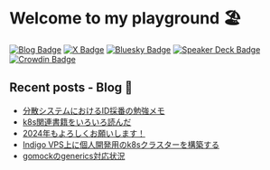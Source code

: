 # Welcome to my playground 🏖

[![Blog Badge](https://img.shields.io/badge/-Blog-blue?style=flat&logo=hugo&logoColor=white)](https://tech.yyh-gl.dev/)
[![X Badge](https://img.shields.io/badge/-@yyh__gl-black?logo=x)](https://twitter.com/yyh_gl)
[![Bluesky Badge](https://img.shields.io/badge/-Bluesky｜@yyh__gl-1e90ff?style=flat)](https://bsky.app/profile/yyh-gl.bsky.social)
[![Speaker Deck Badge](https://img.shields.io/badge/-Speaker_Deck-009287?style=flat&logo=speaker-deck&logoColor=white)](https://speakerdeck.com/yyh_gl)
[![Crowdin Badge](https://img.shields.io/badge/-Crowdin-f2f2f2?style=flat&logo=crowdin&logoColor=black)](https://crowdin.com/profile/yyh-gl)

## Recent posts - Blog 📝

- [分散システムにおけるID採番の勉強メモ](https://tech.yyh-gl.dev/blog/unique-ids-in-distributed-systems/)
- [k8s関連書籍をいろいろ読んだ](https://tech.yyh-gl.dev/blog/k8s-books/)
- [2024年もよろしくお願いします！](https://tech.yyh-gl.dev/blog/new-year-2024/)
- [Indigo VPS上に個人開発用のk8sクラスターを構築する](https://tech.yyh-gl.dev/blog/k8s-setup/)
- [gomockのgenerics対応状況](https://tech.yyh-gl.dev/blog/gomock-generics/)
